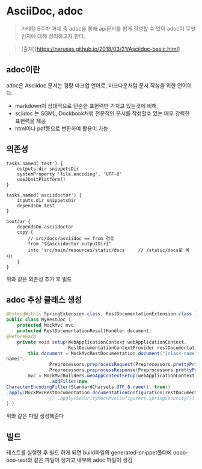 # AsciiDoc, adoc
> 카테캠 6주차 과제 중 adoc을 통해 api문서를 쉽게 작성할 수 있어 adoc이 무엇인지에 대해 정리하고자 한다.

> (출처)[https://narusas.github.io/2018/03/21/Asciidoc-basic.html]
## adoc이란
adoc은 Asciidoc 문서는 경량 마크업 언어로, 마크다운처럼 문서 작성을 위한 언어이다.
+ markdown이 상대적으로 단순한 표현력만 가지고 있는것에 비해 
+ sciidoc 는 SGML, Dockbook처럼 전문적인 문서를 작성할수 있는 매우 강력한 표현력을 제공
+ html이나 pdf등으로 변환하여 활용이 가능

## 의존성
```
tasks.named('test') {
	outputs.dir snippetsDir
	systemProperty 'file.encoding', 'UTF-8'
	useJUnitPlatform()
}

tasks.named('asciidoctor') {
	inputs.dir snippetsDir
	dependsOn test
}

bootJar {
	dependsOn asciidoctor
	copy {
		// src/docs/asciidoc == from 경로
		from "${asciidoctor.outputDir}"
		into 'src/main/resources/static/docs'    // /static/docs로 복사!
	}
}   
```
위와 같은 의존성 추가 후 빌드

## adoc 추상 클래스 생성
```java
@ExtendWith({ SpringExtension.class, RestDocumentationExtension.class })
public class MyRestDoc {
    protected MockMvc mvc;
    protected RestDocumentationResultHandler document;
@BeforeEach
    private void setup(WebApplicationContext webApplicationContext,
                       RestDocumentationContextProvider restDocumentation) {
        this.document = MockMvcRestDocumentation.document("{class-name}/{method-
name}",
                Preprocessors.preprocessRequest(Preprocessors.prettyPrint()),
                Preprocessors.preprocessResponse(Preprocessors.prettyPrint()));
        mvc = MockMvcBuilders.webAppContextSetup(webApplicationContext)
                .addFilter(new
CharacterEncodingFilter(StandardCharsets.UTF_8.name(), true))
.apply(MockMvcRestDocumentation.documentationConfiguration(restDocumentation))
                // .apply(SecurityMockMvcConfigurers.springSecurity())
} }
```

위와 같은 파일 생성해준다

## 빌드
테스트를 실행한 후 빌드 하게 되면 build파일의 generated-snippet폴더에 oooo-ooo-test와 같은 파일이 생기고 내부에 adoc 파일이 생김